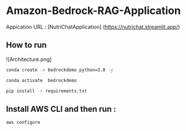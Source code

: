 # Amazon-Bedrock-RAG-Application

Appication URL : [NutriChatApplication] (https://nutrichat.streamlit.app/)

## How to run 
![Architecture.png]


```bash
conda create -n bedrockdemo python=3.8 -y 
```

```bash
conda activate  bedrockdemo 
```

```bash
pip install -r requirements.txt
```
## Install AWS CLI and then run : 
```bash
aws configure
```

